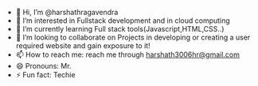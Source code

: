 - 👋 Hi, I’m @harshathragavendra
- 👀 I’m interested in Fullstack development and in cloud computing
- 🌱 I’m currently learning Full stack tools(Javascript,HTML,CSS..)
- 💞️ I’m looking to collaborate on Projects in developing or creating a user required website and gain exposure to it!
- 📫 How to reach me: reach me through harshath3006hr@gmail.com
- 😄 Pronouns: Mr.
- ⚡ Fun fact: Techie

<!---
harshathragavendra/harshathragavendra is a ✨ special ✨ repository because its `README.md` (this file) appears on your GitHub profile.
You can click the Preview link to take a look at your changes.
--->
